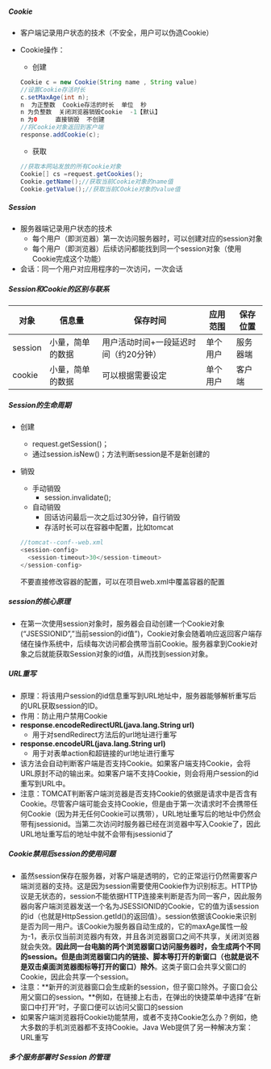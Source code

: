 ##### Cookie

* 客户端记录用户状态的技术（不安全，用户可以伪造Cookie）

* Cookie操作：

  * 创建

  ~~~java
  Cookie c = new Cookie(String name , String value)
  //设置Cookie存活时长
  c.setMaxAge(int n); 
  n  为正整数  Cookie存活的时长  单位  秒  
  n 为负整数  关闭浏览器销毁Cookie  -1【默认】
  n 为0     直接销毁  不创建
  //将Cookie对象返回到客户端
  response.addCookie(c);
  ~~~

  * 获取

  ~~~java
  //获取本网站发放的所有Cookie对象
  Cookie[] cs =request.getCookies();
  Cookie.getName();//获取当前Cookie对象的name值
  Cookie.getValue();//获取当前COokie对象的value值
  ~~~

##### Session

* 服务器端记录用户状态的技术
  * 每个用户（即浏览器）第一次访问服务器时，可以创建对应的session对象
  * 每个用户（即浏览器）后续访问都能找到同一个session对象（使用Cookie完成这个功能）
* 会话：同一个用户对应用程序的一次访问，一次会话

##### Session和Cookie的区别与联系

| 对象    | 信息量           | 保存时间                              | 应用范围 | 保存位置 |
| ------- | ---------------- | ------------------------------------- | -------- | -------- |
| session | 小量，简单的数据 | 用户活动时间+一段延迟时间（约20分钟） | 单个用户 | 服务器端 |
| cookie  | 小量，简单的数据 | 可以根据需要设定                      | 单个用户 | 客户端   |

##### Session的生命周期

* 创建

  * request.getSession()；
  * 通过session.isNew()；方法判断session是不是新创建的

* 销毁

  * 手动销毁
    * session.invalidate();
  * 自动销毁
    * 回话访问最后一次之后过30分钟，自行销毁
    * 存活时长可以在容器中配置，比如tomcat

  ~~~java
  //tomcat--conf--web.xml
  <session-config>
  	<session-timeout>30</session-timeout>
  </session-config>
  ~~~

  不要直接修改容器的配置，可以在项目web.xml中覆盖容器的配置

##### session的核心原理

* 在第一次使用session对象时，服务器会自动创建一个Cookie对象(“JSESSIONID”,”当前session的id值”)，Cookie对象会随着响应返回客户端存储在操作系统中，后续每次访问都会携带当前Cookie。服务器拿到Cookie对象之后就能获取Session对象的id值，从而找到session对象。

##### URL重写

* 原理：将该用户session的id信息重写到URL地址中，服务器能够解析重写后的URL获取session的ID。
* 作用：防止用户禁用Cookie
* **response.encodeRedirectURL(java.lang.String url)** 
  * 用于对sendRedirect方法后的url地址进行重写
* **response.encodeURL(java.lang.String url)**
  * 用于对表单action和超链接的url地址进行重写
* 该方法会自动判断客户端是否支持Cookie。如果客户端支持Cookie，会将URL原封不动的输出来。如果客户端不支持Cookie，则会将用户session的id重写到URL中。
* 注意：TOMCAT判断客户端浏览器是否支持Cookie的依据是请求中是否含有Cookie。尽管客户端可能会支持Cookie，但是由于第一次请求时不会携带任何Cookie（因为并无任何Cookie可以携带），URL地址重写后的地址中仍然会带有jsessionid。当第二次访问时服务器已经在浏览器中写入Cookie了，因此URL地址重写后的地址中就不会带有jsessionid了

##### Cookie禁用后session的使用问题

* 虽然session保存在服务器，对客户端是透明的，它的正常运行仍然需要客户端浏览器的支持。这是因为session需要使用Cookie作为识别标志。HTTP协议是无状态的，session不能依据HTTP连接来判断是否为同一客户，因此服务器向客户端浏览器发送一个名为JSESSIONID的Cookie，它的值为该session的id（也就是HttpSession.getId()的返回值）。session依据该Cookie来识别是否为同一用户。该Cookie为服务器自动生成的，它的maxAge属性一般为-1，表示仅当前浏览器内有效，并且各浏览器窗口之间不共享，关闭浏览器就会失效。**因此同一台电脑的两个浏览器窗口访问服务器时，会生成两个不同的session。但是由浏览器窗口内的链接、脚本等打开的新窗口（也就是说不是双击桌面浏览器图标等打开的窗口）除外**。这类子窗口会共享父窗口的Cookie，因此会共享一个session。
* 注意：**新开的浏览器窗口会生成新的session，但子窗口除外。子窗口会公用父窗口的session。**例如，在链接上右击，在弹出的快捷菜单中选择“在新窗口中打开”时，子窗口便可以访问父窗口的session
* 如果客户端浏览器将Cookie功能禁用，或者不支持Cookie怎么办？例如，绝大多数的手机浏览器都不支持Cookie。Java Web提供了另一种解决方案：URL重写

##### 多个服务部署时 Session 的管理

